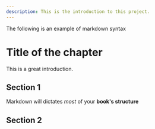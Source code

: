 ```yaml
---
description: This is the introduction to this project.
---
```



The following is an example of markdown syntax
# Title of the chapter

This is a great introduction.

## Section 1

Markdown will dictates _most_ of your **book's structure**

## Section 2
